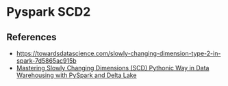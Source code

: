 # Pyspark SCD2

## References

- https://towardsdatascience.com/slowly-changing-dimension-type-2-in-spark-7d5865ac915b
- [Mastering Slowly Changing Dimensions (SCD) Pythonic Way in Data Warehousing with PySpark and Delta Lake](https://python.plainenglish.io/mastering-slowly-changing-dimensions-scd-in-data-warehousing-with-pyspark-and-delta-lake-e9a3de78819f)
